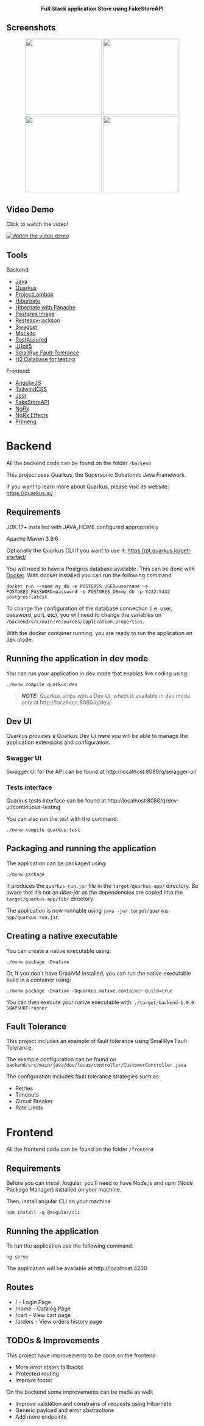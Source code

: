 <h4 align="center">
  Full Stack application Store using FakeStoreAPI
</h4>

## Screenshots

<div align="center">
<img width="200" src="https://github.com/lucascamposj/code-challenge/assets/22333534/4871f28e-1daf-4bc5-b380-aca6c67a901a">
<img width="200" src="https://github.com/lucascamposj/code-challenge/assets/22333534/3832c404-4106-44d2-ae7b-b109903f2b71">
<img width="200" src="https://github.com/lucascamposj/code-challenge/assets/22333534/dfe85fe2-df0e-44b5-917f-2ba80f48f323">
<img width="200" src="https://github.com/lucascamposj/code-challenge/assets/22333534/6df197b4-4bf7-48c6-814b-8ad8ebca2ffd">
</div>

## Video Demo

Click to watch the video!

[![Watch the video demo](https://img.youtube.com/vi/cfqMql8btEk/maxresdefault.jpg)](https://youtu.be/cfqMql8btEk)

## Tools

Backend:

- [Java](https://www.java.com/pt-BR/)
- [Quarkus](https://pt.quarkus.io/)
- [ProjectLombok](https://projectlombok.org/)
- [Hibernate](https://hibernate.org/)
- [Hibernate with Panache](https://pt.quarkus.io/guides/hibernate-orm-panache)
- [Postgres Image](https://hub.docker.com/_/postgres)
- [Resteasy-jackson](https://quarkus.io/extensions/io.quarkus/quarkus-resteasy-jackson/)
- [Swagger](https://swagger.io/specification/)
- [Mockito](https://site.mockito.org/)
- [RestAssured](https://rest-assured.io/)
- [JUnit5](https://junit.org/junit5/)
- [SmallRye Fault-Tolerance](https://github.com/smallrye/smallrye-fault-tolerance/)
- [H2 Database for testing](https://www.h2database.com/html/main.html)

Frontend:

- [AngularJS](https://angularjs.org/)
- [TailwindCSS](https://tailwindcss.com/)
- [Jest](https://jestjs.io/)
- [FakeStoreAPI](https://fakestoreapi.com/)
- [NgRx](https://ngrx.io/)
- [NgRx Effects](https://ngrx.io/guide/component-store/effect)
- [Primeng](https://primeng.org/)

# Backend

All the backend code can be found on the folder `/backend`

This project uses Quarkus, the Supersonic Subatomic Java Framework.

If you want to learn more about Quarkus, please visit its website: https://quarkus.io/ .

## Requirements

JDK 17+ installed with JAVA_HOME configured appropriately

Apache Maven 3.9.6

Optionally the Quarkus CLI if you want to use it: https://pt.quarkus.io/get-started/

You will need to have a Postgres database available. This can be done with [Docker](https://www.docker.com/). With docker installed you can run the following command

```shell script
docker run --name my_db -e POSTGRES_USER=username -e POSTGRES_PASSWORD=password -e POSTGRES_DB=my_db -p 5432:5432 postgres:latest
```

To change the configuration of the database connection (i.e. user, password, port, etc), you will need to change the variables on `/backend/src/main/resources/application.properties`.

With the docker container running, you are ready to run the application on dev mode.

## Running the application in dev mode

You can run your application in dev mode that enables live coding using:

```shell script
./mvnw compile quarkus:dev
```

> **_NOTE:_** Quarkus ships with a Dev UI, which is available in dev mode only at http://localhost:8080/q/dev/.

## Dev UI

Quarkus provides a Quarkus Dev Ui were you will be able to manage the application extensions and configuration.

### Swagger UI

Swagger UI for the API can be found at http://localhost:8080/q/swagger-ui/

### Tests interface

Quarkus tests interface can be found at http://localhost:8080/q/dev-ui/continuous-testing

You can also run the test with the command:

```shell script
./mvnw compile quarkus:test
```

## Packaging and running the application

The application can be packaged using:

```shell script
./mvnw package
```

It produces the `quarkus-run.jar` file in the `target/quarkus-app/` directory.
Be aware that it’s not an _über-jar_ as the dependencies are copied into the `target/quarkus-app/lib/` directory.

The application is now runnable using `java -jar target/quarkus-app/quarkus-run.jar`.

## Creating a native executable

You can create a native executable using:

```shell script
./mvnw package -Dnative
```

Or, if you don't have GraalVM installed, you can run the native executable build in a container using:

```shell script
./mvnw package -Dnative -Dquarkus.native.container-build=true
```

You can then execute your native executable with: `./target/backend-1.0.0-SNAPSHOT-runner`

## Fault Tolerance

This project includes an example of fault tolerance using SmallRye Fault Tolerance.

The example configuration can be found on `backend/src/main/java/dev/lucas/controller/CustomerController.java`

The configuration includes fault tolerance strategies such as:

- Retries
- Timeouts
- Circuit Breaker
- Rate Limits

# Frontend

All the frontend code can be found on the folder `/frontend`

## Requirements

Before you can install Angular, you’ll need to have Node.js and npm (Node Package Manager) installed on your machine.

Then, install angular CLI on your machine

```shell script
npm install -g @angular/cli
```

## Running the application

To run the application use the following command:

```shell script
ng serve
```

The application will be available at http://localhost:4200

## Routes

- / - Login Page
- /home - Catalog Page
- /cart - View cart page
- /orders - View orders history page

## TODOs & Improvements

This project have improvements to be done on the frontend:

- More error states fallbacks
- Protected routing
- Improve footer

On the backend some improvements can be made as well:

- Improve validation and constrains of requests using Hibernate
- Generic payload and error abstractions
- Add more endpoints
